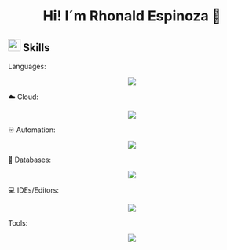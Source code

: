 <h1 align="center">
  Hi! I´m Rhonald Espinoza 👋
</h1>

## <img src="https://media2.giphy.com/media/QssGEmpkyEOhBCb7e1/giphy.gif?cid=ecf05e47a0n3gi1bfqntqmob8g9aid1oyj2wr3ds3mg700bl&rid=giphy.gif" width ="25"><b> Skills</b>

Languages:

<p align="center">
  <a href="https://skillicons.dev">
    <img src="https://skillicons.dev/icons?i=python,php,javascript,html,bootstrap" />
  </a>
</p>

☁️ Cloud:

<p align="center">
  <a href="https://skillicons.dev">
    <img src="https://skillicons.dev/icons?i=azure" />
  </a>
</p>

♾️ Automation:

<p align="center">
  <a href="https://skillicons.dev">
    <img src="https://skillicons.dev/icons?i=ansible,regex,selenium,git" />
  </a>
</p>

💾 Databases:

<p align="center">
  <a href="https://skillicons.dev">
    <img src="https://skillicons.dev/icons?i=mysql,mongodb" />
  </a>
</p>

💻 IDEs/Editors:

<p align="center">
  <a href="https://skillicons.dev">
    <img src="https://skillicons.dev/icons?i=vscode" />
  </a>
</p>

Tools: 

<p align="center">
  <a href="https://skillicons.dev">
    <img src="https://skillicons.dev/icons?i=postman,grafana" />
  </a>
</p>











<!--
**Rhonald16/Rhonald16** is a ✨ _special_ ✨ repository because its `README.md` (this file) appears on your GitHub profile.

Here are some ideas to get you started:

- 🔭 I’m currently working on ...
- 🌱 I’m currently learning ...
- 👯 I’m looking to collaborate on ...
- 🤔 I’m looking for help with ...
- 💬 Ask me about ...
- 📫 How to reach me: ...
- 😄 Pronouns: ...
- ⚡ Fun fact: ...
-->


